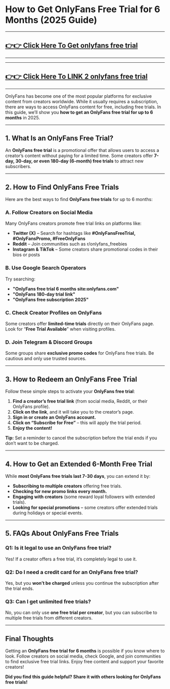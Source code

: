 # How to Get OnlyFans Free Trial for 6 Months (2025 Guide)

---
## [👉👉 Click Here To Get onlyfans free trial ](https://www.freeofviewer.com/)
---



---
## [👉👉 Click Here To LINK 2 onlyfans free trial ](https://soft-algo.com/)
---


OnlyFans has become one of the most popular platforms for exclusive content from creators worldwide. While it usually requires a subscription, there are ways to access OnlyFans content for free, including free trials. In this guide, we’ll show you **how to get an OnlyFans free trial for up to 6 months** in 2025.

---

## **1. What Is an OnlyFans Free Trial?**
An **OnlyFans free trial** is a promotional offer that allows users to access a creator’s content without paying for a limited time. Some creators offer **7-day, 30-day, or even 180-day (6-month) free trials** to attract new subscribers.

---

## **2. How to Find OnlyFans Free Trials**
Here are the best ways to find **OnlyFans free trials** for up to 6 months:

### **A. Follow Creators on Social Media**
Many OnlyFans creators promote free trial links on platforms like:
- **Twitter (X)** – Search for hashtags like **#OnlyFansFreeTrial, #OnlyFansPromo, #FreeOnlyFans**
- **Reddit** – Join communities such as r/onlyfans_freebies
- **Instagram & TikTok** – Some creators share promotional codes in their bios or posts

### **B. Use Google Search Operators**
Try searching:
- **"OnlyFans free trial 6 months site:onlyfans.com"**
- **"OnlyFans 180-day trial link"**
- **"OnlyFans free subscription 2025"**

### **C. Check Creator Profiles on OnlyFans**
Some creators offer **limited-time trials** directly on their OnlyFans page. Look for “**Free Trial Available**” when visiting profiles.

### **D. Join Telegram & Discord Groups**
Some groups share **exclusive promo codes** for OnlyFans free trials. Be cautious and only use trusted sources.

---

## **3. How to Redeem an OnlyFans Free Trial**
Follow these simple steps to activate your **OnlyFans free trial**:
1. **Find a creator’s free trial link** (from social media, Reddit, or their OnlyFans profile).
2. **Click on the link**, and it will take you to the creator’s page.
3. **Sign in or create an OnlyFans account.**
4. **Click on “Subscribe for Free”** – this will apply the trial period.
5. **Enjoy the content!**

**Tip:** Set a reminder to cancel the subscription before the trial ends if you don’t want to be charged.

---

## **4. How to Get an Extended 6-Month Free Trial**
While **most OnlyFans free trials last 7-30 days**, you can extend it by:
- **Subscribing to multiple creators** offering free trials.
- **Checking for new promo links every month.**
- **Engaging with creators** (some reward loyal followers with extended trials).
- **Looking for special promotions** – some creators offer extended trials during holidays or special events.

---

## **5. FAQs About OnlyFans Free Trials**

### **Q1: Is it legal to use an OnlyFans free trial?**
Yes! If a creator offers a free trial, it’s completely legal to use it.

### **Q2: Do I need a credit card for an OnlyFans free trial?**
Yes, but you **won’t be charged** unless you continue the subscription after the trial ends.

### **Q3: Can I get unlimited free trials?**
No, you can only use **one free trial per creator**, but you can subscribe to multiple free trials from different creators.

---

## **Final Thoughts**
Getting an **OnlyFans free trial for 6 months** is possible if you know where to look. Follow creators on social media, check Google, and join communities to find exclusive free trial links. Enjoy free content and support your favorite creators!

**Did you find this guide helpful? Share it with others looking for OnlyFans free trials!**

